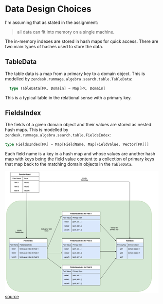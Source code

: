# Data Design Choices

I'm assuming that as stated in the assignment:
> all data can fit into memory on a single machine.

The in-memory indexes are stored in hash maps for quick access. There are two main types of hashes used to store the data.

## TableData

The table data is a map from a primary key to a domain object. This is modelled by `zendesk.rummage.algebra.search.table.TableData`:

```scala
  type TableData[PK, Domain] = Map[PK, Domain]
```

This is a typical table in the relational sense with a primary key.


## FieldsIndex

The fields of a given domain object and their values are stored as nested hash maps. This is modelled by `zendesk.rummage.algebra.search.table.FieldsIndex`:

```scala
type FieldsIndex[PK] = Map[FieldName, Map[FieldValue, Vector[PK]]]
```

Each field name is a key in a hash map and whose values are another hash map with keys being the field value content to a collection of primary keys that map back to the matching domain objects in the `TableData`.


![Data Design](images/rummage-data-design.png) [source](attachments/rummage-data-design.drawio)
